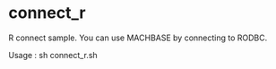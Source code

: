 # connect_r

R connect sample.
You can use MACHBASE by connecting to RODBC.

Usage : sh connect_r.sh
